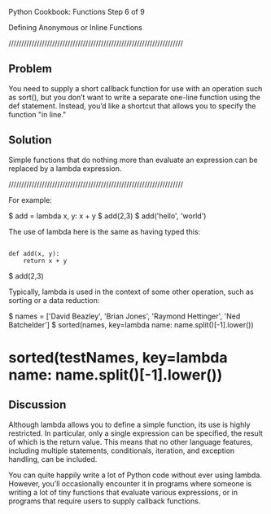 Python Cookbook: Functions
 Step 6 of 9 

Defining Anonymous or Inline Functions

////////////////////////////////////////////////////////////////////

Problem
-------------
You need to supply a short callback function for use with an 
operation such as sort(), but you don’t want to write a 
separate one-line function using the def statement. Instead, 
you’d like a shortcut that allows you to specify the 
function "in line."


Solution
-------------
Simple functions that do nothing more than evaluate 
an expression can be replaced by a lambda expression. 

////////////////////////////////////////////////////////////////////


For example:

$ add = lambda x, y: x + y
$ add(2,3)
$ add('hello', 'world')


The use of lambda here is the same as 
having typed this:

```

def add(x, y):
    return x + y

```

$ add(2,3)


Typically, lambda is used in the context of some other 
operation, such as sorting or a data reduction:


$ names = ['David Beazley', 'Brian Jones', 'Raymond Hettinger', 'Ned Batchelder']
$ sorted(names, key=lambda name: name.split()[-1].lower())
# sorted(testNames, key=lambda name: name.split()[-1].lower())



Discussion
-------------
Although lambda allows you to define a simple function, its 
use is highly restricted. In particular, only a single 
expression can be specified, the result of which is the 
return value. This means that no other language features, 
including multiple statements, conditionals, iteration, and 
exception handling, can be included.

You can quite happily write a lot of Python code without ever 
using lambda. However, you’ll occasionally encounter it in 
programs where someone is writing a lot of tiny functions that 
evaluate various expressions, or in programs that require users 
to supply callback functions.




